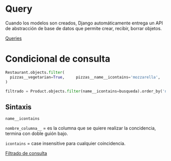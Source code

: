 # Query

Cuando los modelos son creados, Django automáticamente entrega un API de abstracción de base de datos que permite crear, recibir, borrar objetos.



[Queries](https://docs.djangoproject.com/en/4.0/topics/db/queries/)


# Condicional de consulta

```python
Restaurant.objects.filter(
  pizzas__vegetarian=True,     pizzas__name__icontains='mozzarella',
)
```

```python
filtrado = Product.objects.filter(name__icontains=busqueda).order_by('name')
```

## Sintaxis

```
name__icontains
```

`nombre_columna__` = es la columna que se quiere realizar la concidencia, termina con doble guión bajo.

`icontains` = case insensitive para cualquier coincidencia.





[Filtrado de consulta](https://docs.djangoproject.com/en/4.0/ref/models/querysets/#filteredrelation-objects)

